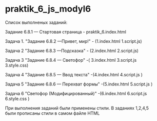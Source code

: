 # praktik_6_js_modyl6 

Список выполненых заданий:

Задание 6.8.1 — Стартовая страница - praktik_6.index.html

Задача 1. "Задание 6.8.2 —Привет, мир!" - (1.index.html 1.script.js)

Задача 2 "Задание 6.8.3 —Подсказка" - (2.index.html  2.script.js)

Задача 3 "Задание 6.8.4 — Светофор" -( 3.index.html 3.script.js 3.style.css)

Задача 4 "Задание 6.8.5 — Ввод текста" -(4.index.html 4.script.js )

Задача 5 "Задание 6.8.6 — Перехват формы" -(5.index.html 5.script.js )

Задача 6 "Светофор (Модифицированный)" -(6.index.html 6.script.js 6.style.css )

При выполнения заданий были применены стили.
В заданиях 1,2,4,5 были прописаны стили в самом файле HTML
